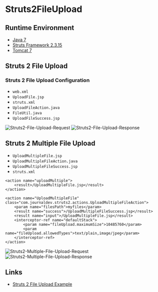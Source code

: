 # Struts2FileUpload

## Runtime Environment
- [Java 7](http://www.oracle.com/technetwork/java/javase/downloads/jdk6downloads-1902814.html)
- [Struts Framework 2.3.15](http://struts.apache.org)
- [Tomcat 7](http://tomcat.apache.org/)

## Struts 2 File Upload
### Struts 2 File Upload Configuration
- `web.xml`
- `UploadFile.jsp`
- `struts.xml`
- `UploadFileAction.java`
- `FileUtil.java`
- `UploadFileSuccess.jsp`

![Struts2-File-Upload-Request](http://www.wailian.work/images/2018/02/02/Struts2-File-Upload-Request-450x172.png)
![Struts2-File-Upload-Response](http://www.wailian.work/images/2018/02/02/Struts2-File-Upload-Response-450x66.png)

## Struts 2 Multiple File Upload
- `UploadMultipleFile.jsp`
- `UploadMultipleFileAction.java`
- `UploadMultipleFileSuccess.jsp`
- `struts.xml`

```
<action name="uploadMultiple">
	<result>/UploadMultipleFile.jsp</result>
</action>

<action name="UploadMultipleFile" class="com.journaldev.struts2.actions.UploadMultipleFileAction">
	<param name="filesPath">myfiles</param>
	<result name="success">/UploadMultipleFileSuccess.jsp</result>
	<result name="input">/UploadMultipleFile.jsp</result>
	<interceptor-ref name="defaultStack">
		<param name="fileUpload.maximumSize">10485760</param>
		<param name="fileUpload.allowedTypes">text/plain,image/jpeg</param>
	</interceptor-ref>
</action>
```

![Struts2-Multiple-File-Upload-Request](http://www.wailian.work/images/2018/02/02/Struts2-Multiple-File-Upload-Request-450x221.png)
![Struts2-Multiple-File-Upload-Response](http://www.wailian.work/images/2018/02/02/Struts2-Multiple-File-Upload-Response-450x106.png)

## Links
- [Struts 2 File Upload Example](https://www.journaldev.com/2192/struts-2-file-upload-example)

